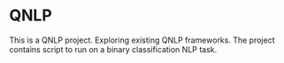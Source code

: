 # QNLP

This is a QNLP project. Exploring existing QNLP frameworks. The project contains script to run on a binary classification NLP task. 
